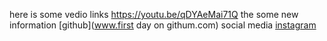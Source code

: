 here is some vedio links https://youtu.be/qDYAeMai71Q
the some new information [github](www.first day on githum.com)
social media [instagram](https://intagram.sri/view)
